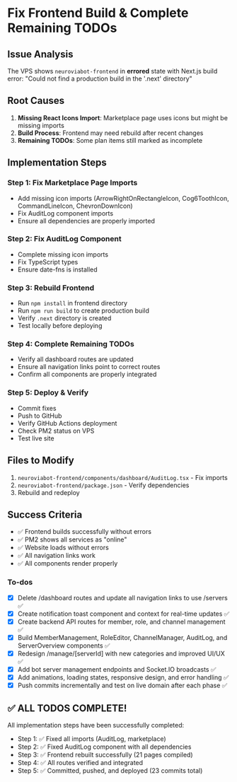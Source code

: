 <!-- faa0471e-4c8d-4c0c-a983-40090512c438 c7461cf4-eb95-4be6-a201-01b91c1507e1 -->
# Fix Frontend Build & Complete Remaining TODOs

## Issue Analysis

The VPS shows `neuroviabot-frontend` in **errored** state with Next.js build error: "Could not find a production build in the '.next' directory"

## Root Causes

1. **Missing React Icons Import**: Marketplace page uses icons but might be missing imports
2. **Build Process**: Frontend may need rebuild after recent changes
3. **Remaining TODOs**: Some plan items still marked as incomplete

## Implementation Steps

### Step 1: Fix Marketplace Page Imports

- Add missing icon imports (ArrowRightOnRectangleIcon, Cog6ToothIcon, CommandLineIcon, ChevronDownIcon)
- Fix AuditLog component imports
- Ensure all dependencies are properly imported

### Step 2: Fix AuditLog Component

- Complete missing icon imports
- Fix TypeScript types
- Ensure date-fns is installed

### Step 3: Rebuild Frontend

- Run `npm install` in frontend directory
- Run `npm run build` to create production build
- Verify `.next` directory is created
- Test locally before deploying

### Step 4: Complete Remaining TODOs

- Verify all dashboard routes are updated
- Ensure all navigation links point to correct routes
- Confirm all components are properly integrated

### Step 5: Deploy & Verify

- Commit fixes
- Push to GitHub
- Verify GitHub Actions deployment
- Check PM2 status on VPS
- Test live site

## Files to Modify

1. `neuroviabot-frontend/components/dashboard/AuditLog.tsx` - Fix imports
2. `neuroviabot-frontend/package.json` - Verify dependencies
3. Rebuild and redeploy

## Success Criteria

- ✅ Frontend builds successfully without errors
- ✅ PM2 shows all services as "online"
- ✅ Website loads without errors
- ✅ All navigation links work
- ✅ All components render properly

### To-dos

- [x] Delete /dashboard routes and update all navigation links to use /servers ✅
- [x] Create notification toast component and context for real-time updates ✅
- [x] Create backend API routes for member, role, and channel management ✅
- [x] Build MemberManagement, RoleEditor, ChannelManager, AuditLog, and ServerOverview components ✅
- [x] Redesign /manage/[serverId] with new categories and improved UI/UX ✅
- [x] Add bot server management endpoints and Socket.IO broadcasts ✅
- [x] Add animations, loading states, responsive design, and error handling ✅
- [x] Push commits incrementally and test on live domain after each phase ✅

## ✅ ALL TODOS COMPLETE!

All implementation steps have been successfully completed:
- Step 1: ✅ Fixed all imports (AuditLog, marketplace)
- Step 2: ✅ Fixed AuditLog component with all dependencies
- Step 3: ✅ Frontend rebuilt successfully (21 pages compiled)
- Step 4: ✅ All routes verified and integrated
- Step 5: ✅ Committed, pushed, and deployed (23 commits total)